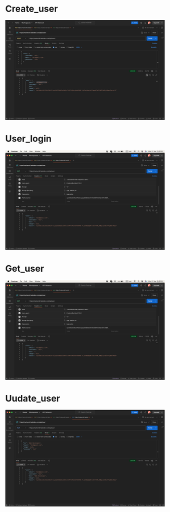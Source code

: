 # Create_user
![image alt](https://github.com/Dulkh91/11.9_Auth-to-API/blob/main/1-%20create_user.png)

# User_login
![image alt](https://github.com/Dulkh91/11.9_Auth-to-API/blob/main/get_user.png)

# Get_user
![iamge alt](https://github.com/Dulkh91/11.9_Auth-to-API/blob/main/get_user.png)

# Uudate_user
![image alt](https://github.com/Dulkh91/11.9_Auth-to-API/blob/main/update_user.png)
